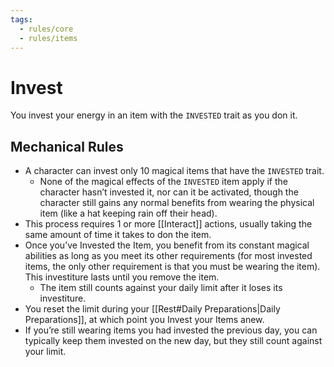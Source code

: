 ```yaml
---
tags:
  - rules/core
  - rules/items
---
```

# Invest

You invest your energy in an item with the `INVESTED` trait as you don it. 

## Mechanical Rules

- A character can invest only 10 magical items that have the `INVESTED` trait.
	- None of the magical effects of the `INVESTED` item apply if the character hasn’t invested it, nor can it be activated, though the character still gains any normal benefits from wearing the physical item (like a hat keeping rain off their head).
- This process requires 1 or more [[Interact]] actions, usually taking the same amount of time it takes to don the item. 
- Once you’ve Invested the Item, you benefit from its constant magical abilities as long as you meet its other requirements (for most invested items, the only other requirement is that you must be wearing the item). This investiture lasts until you remove the item.  
	- The item still counts against your daily limit after it loses its investiture.
- You reset the limit during your [[Rest#Daily Preparations|Daily Preparations]], at which point you Invest your Items anew.
- If you’re still wearing items you had invested the previous day, you can typically keep them invested on the new day, but they still count against your limit.